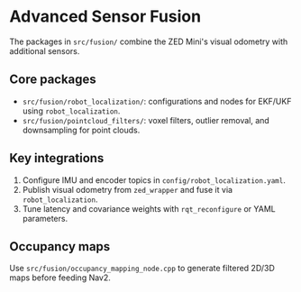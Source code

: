 # Advanced Sensor Fusion

The packages in `src/fusion/` combine the ZED Mini's visual odometry with additional sensors.

## Core packages
- `src/fusion/robot_localization/`: configurations and nodes for EKF/UKF using `robot_localization`.
- `src/fusion/pointcloud_filters/`: voxel filters, outlier removal, and downsampling for point clouds.

## Key integrations
1. Configure IMU and encoder topics in `config/robot_localization.yaml`.
2. Publish visual odometry from `zed_wrapper` and fuse it via `robot_localization`.
3. Tune latency and covariance weights with `rqt_reconfigure` or YAML parameters.

## Occupancy maps
Use `src/fusion/occupancy_mapping_node.cpp` to generate filtered 2D/3D maps before feeding Nav2.
